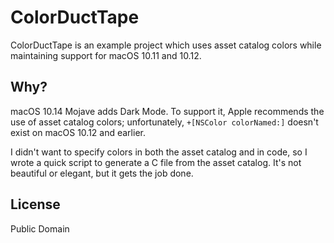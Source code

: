 # ColorDuctTape

ColorDuctTape is an example project which uses asset catalog colors while maintaining support for macOS 10.11 and 10.12.

## Why?

macOS 10.14 Mojave adds Dark Mode. To support it, Apple recommends the use of asset catalog colors; unfortunately,
 `+[NSColor colorNamed:]`  doesn't exist on macOS 10.12 and earlier.
 
 I didn't want to specify colors in both the asset catalog and in code, so I wrote a quick script to generate a C file from the asset catalog.
 It's not beautiful or elegant, but it gets the job done.
 
## License

Public Domain

